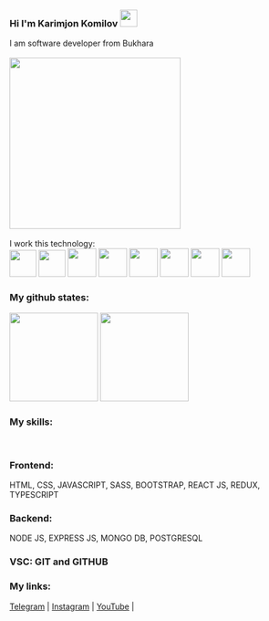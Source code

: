 ### Hi I'm Karimjon Komilov <img src="https://camo.githubusercontent.com/e8e7b06ecf583bc040eb60e44eb5b8e0ecc5421320a92929ce21522dbc34c891/68747470733a2f2f6d656469612e67697068792e636f6d2f6d656469612f6876524a434c467a6361737252346961377a2f67697068792e676966" width="30" />

I am software developer from Bukhara
<br/>
<br/>
<img src="https://camo.githubusercontent.com/31ff8df235ece3324517d44a28df0b36abcb73a1f6d9b8fb9f5175839f7565d3/68747470733a2f2f7265732e636c6f7564696e6172792e636f6d2f70726163746963616c6465762f696d6167652f66657463682f732d2d3046524a4764795a2d2d2f635f696d616767615f7363616c652c665f6175746f2c666c5f70726f67726573736976652c685f3530302c715f6175746f2c775f313030302f68747470733a2f2f6465762d746f2d75706c6f6164732e73332e616d617a6f6e6177732e636f6d2f75706c6f6164732f61727469636c65732f65707635356867747366693863737072706a39752e6a7067" width="300"  style="margin:auto;" />
<br/>
<br/>
I work this technology: <br/>
<img src="https://cdn-icons-png.flaticon.com/512/174/174854.png" width="47" />
<img src="https://cdn-icons-png.flaticon.com/512/732/732190.png" width="47" />
<img src="https://cdn-icons-png.flaticon.com/512/5968/5968292.png" width="50" />
<img src="https://cdn-icons-png.flaticon.com/512/5968/5968381.png" width="50" />
<img src="https://cdn-icons-png.flaticon.com/512/5968/5968672.png" width="50" />
<img src="https://cdn-icons-png.flaticon.com/512/919/919831.png" width="50" />
<img src="https://cdn-icons-png.flaticon.com/512/1126/1126012.png" width="50" />
<img src="https://miro.medium.com/max/496/0*M4AO0-wTcV3audnp.png" width="50" />
<br/>


### My github states:
<div>
<img height="155" src="https://github-readme-stats.vercel.app/api?username=nasimdjanovich&show_icons=true&theme=dracula">
<img height="155" src="https://github-readme-stats.vercel.app/api/top-langs/?username=nasimdjanovich&layout=compact&lang&theme=dracula">
</div>

### My skills:
<br/>

### Frontend:
HTML, CSS, JAVASCRIPT, SASS, BOOTSTRAP, REACT JS, REDUX, TYPESCRIPT 

### Backend:
NODE JS, EXPRESS JS, MONGO DB, POSTGRESQL

### VSC: GIT and GITHUB

### My links:

[Telegram](https://t.me/karimjan_webdev) |
[Instagram](https://instagram.com/karimjan.coding) | 
[YouTube](https://www.youtube.com/channel/UCwE90mtgUnH97di4ccpfYUg/videos) | 

